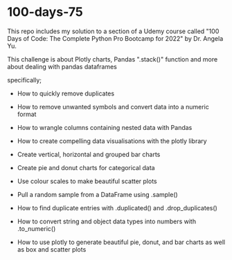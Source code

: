 # 100-days-75

This repo includes my solution to a section of a Udemy course called "100 Days of Code: The Complete Python Pro Bootcamp for 2022" by Dr. Angela Yu.

This challenge is about Plotly charts, Pandas ".stack()" function and more about dealing with pandas dataframes

specifically;

+ How to quickly remove duplicates

+ How to remove unwanted symbols and convert data into a numeric format

+ How to wrangle columns containing nested data with Pandas

+ How to create compelling data visualisations with the plotly library

+ Create vertical, horizontal and grouped bar charts

+ Create pie and donut charts for categorical data

+ Use colour scales to make beautiful scatter plots

+ Pull a random sample from a DataFrame using .sample()

+ How to find duplicate entries with .duplicated() and .drop_duplicates()

+ How to convert string and object data types into numbers with .to_numeric()

+ How to use plotly to generate beautiful pie, donut, and bar charts as well as box and scatter plots